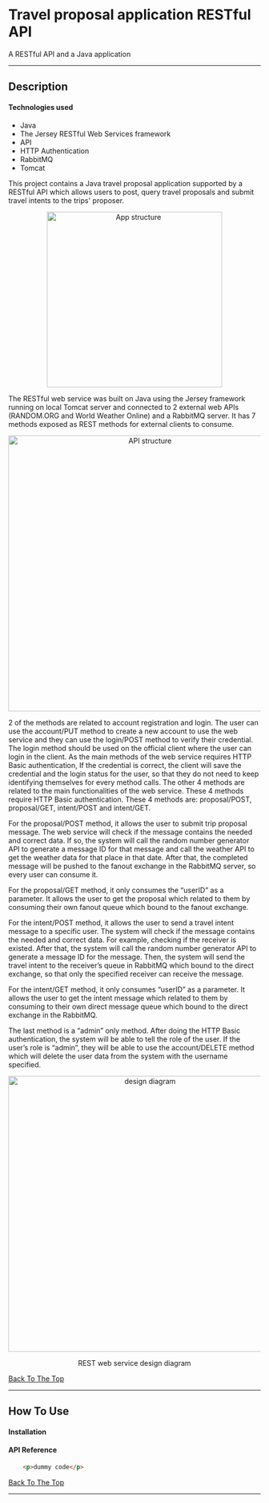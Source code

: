 # Travel proposal application RESTful API
 A RESTful API and a Java application

---

## Description

#### Technologies used

- Java
- The Jersey RESTful Web Services framework
- API
- HTTP Authentication
- RabbitMQ
- Tomcat

This project contains a Java travel proposal application supported by a RESTful API which allows users to post, query travel proposals and submit travel intents to the trips' proposer.

<p align="center">
  <img src="https://github.com/Anth0nyK/SCCC-RESTful/blob/main/README_Images/1.png" width="350" title="App structure">
</p>

The RESTful web service was built on Java using the Jersey framework running on local Tomcat server and connected to 2 external web APIs (RANDOM.ORG and World Weather Online) and a RabbitMQ server. It has 7 methods exposed as REST methods for external clients to consume.

<p align="center">
  <img src="https://github.com/Anth0nyK/SCCC-RESTful/blob/main/README_Images/2.png" width="550" title="API structure">
</p>

2 of the methods are related to account registration and login. The user can use the account/PUT method to create a new account to use the web service and they can use the login/POST method to verify their credential.  The login method should be used on the official client where the user can login in the client. As the main methods of the web service requires HTTP Basic authentication, If the credential is correct, the client will save the credential and the login status for the user, so that they do not need to keep identifying themselves for every method calls.
The other 4 methods are related to the main functionalities of the web service. These 4 methods require HTTP Basic authentication. These 4 methods are: proposal/POST, proposal/GET, intent/POST and intent/GET. 

For the proposal/POST method, it allows the user to submit trip proposal message. The web service will check if the message contains the needed and correct data. If so, the system will call the random number generator API to generate a message ID for that message and call the weather API to get the weather data for that place in that date. After that, the completed message will be pushed to the fanout exchange in the RabbitMQ server, so every user can consume it. 

For the proposal/GET method, it only consumes the “userID” as a parameter. It allows the user to get the proposal which related to them by consuming their own fanout queue which bound to the fanout exchange. 

For the intent/POST method, it allows the user to send a travel intent message to a specific user. The system will check if the message contains the needed and correct data. For example, checking if the receiver is existed. After that, the system will call the random number generator API to generate a message ID for the message. Then, the system will send the travel intent to the receiver’s queue in RabbitMQ which bound to the direct exchange, so that only the specified receiver can receive the message. 

For the intent/GET method, it only consumes “userID” as a parameter. It allows the user to get the intent message which related to them by consuming to their own direct message queue which bound to the direct exchange in the RabbitMQ.

The last method is a “admin” only method. After doing the HTTP Basic authentication, the system will be able to tell the role of the user. If the user’s role is “admin”, they will be able to use the account/DELETE method which will delete the user data from the system with the username specified.

<p align="center">
  <img src="https://github.com/Anth0nyK/SCCC-RESTful/blob/main/README_Images/3.png" width="550" title="design diagram">
</p>
<p align="center">REST web service design diagram</p>

[Back To The Top](#travel-proposal-application-restful-api)

---

## How To Use

#### Installation



#### API Reference

```html
    <p>dummy code</p>
```
[Back To The Top](#travel-proposal-application-restful-api)

---
